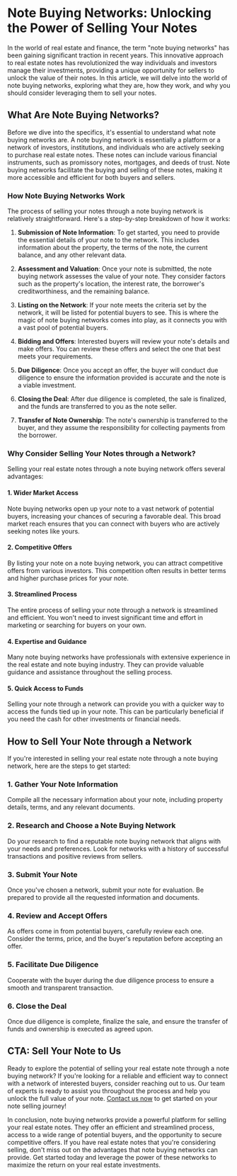 # Note Buying Networks: Unlocking the Power of Selling Your Notes

In the world of real estate and finance, the term "note buying networks" has been gaining significant traction in recent years. This innovative approach to real estate notes has revolutionized the way individuals and investors manage their investments, providing a unique opportunity for sellers to unlock the value of their notes. In this article, we will delve into the world of note buying networks, exploring what they are, how they work, and why you should consider leveraging them to sell your notes.

## What Are Note Buying Networks?

Before we dive into the specifics, it's essential to understand what note buying networks are. A note buying network is essentially a platform or a network of investors, institutions, and individuals who are actively seeking to purchase real estate notes. These notes can include various financial instruments, such as promissory notes, mortgages, and deeds of trust. Note buying networks facilitate the buying and selling of these notes, making it more accessible and efficient for both buyers and sellers.

### How Note Buying Networks Work

The process of selling your notes through a note buying network is relatively straightforward. Here's a step-by-step breakdown of how it works:

1. **Submission of Note Information**: To get started, you need to provide the essential details of your note to the network. This includes information about the property, the terms of the note, the current balance, and any other relevant data.

2. **Assessment and Valuation**: Once your note is submitted, the note buying network assesses the value of your note. They consider factors such as the property's location, the interest rate, the borrower's creditworthiness, and the remaining balance.

3. **Listing on the Network**: If your note meets the criteria set by the network, it will be listed for potential buyers to see. This is where the magic of note buying networks comes into play, as it connects you with a vast pool of potential buyers.

4. **Bidding and Offers**: Interested buyers will review your note's details and make offers. You can review these offers and select the one that best meets your requirements.

5. **Due Diligence**: Once you accept an offer, the buyer will conduct due diligence to ensure the information provided is accurate and the note is a viable investment.

6. **Closing the Deal**: After due diligence is completed, the sale is finalized, and the funds are transferred to you as the note seller.

7. **Transfer of Note Ownership**: The note's ownership is transferred to the buyer, and they assume the responsibility for collecting payments from the borrower.

### Why Consider Selling Your Notes through a Network?

Selling your real estate notes through a note buying network offers several advantages:

#### 1. Wider Market Access

Note buying networks open up your note to a vast network of potential buyers, increasing your chances of securing a favorable deal. This broad market reach ensures that you can connect with buyers who are actively seeking notes like yours.

#### 2. Competitive Offers

By listing your note on a note buying network, you can attract competitive offers from various investors. This competition often results in better terms and higher purchase prices for your note.

#### 3. Streamlined Process

The entire process of selling your note through a network is streamlined and efficient. You won't need to invest significant time and effort in marketing or searching for buyers on your own.

#### 4. Expertise and Guidance

Many note buying networks have professionals with extensive experience in the real estate and note buying industry. They can provide valuable guidance and assistance throughout the selling process.

#### 5. Quick Access to Funds

Selling your note through a network can provide you with a quicker way to access the funds tied up in your note. This can be particularly beneficial if you need the cash for other investments or financial needs.

## How to Sell Your Note through a Network

If you're interested in selling your real estate note through a note buying network, here are the steps to get started:

### 1. Gather Your Note Information

Compile all the necessary information about your note, including property details, terms, and any relevant documents.

### 2. Research and Choose a Note Buying Network

Do your research to find a reputable note buying network that aligns with your needs and preferences. Look for networks with a history of successful transactions and positive reviews from sellers.

### 3. Submit Your Note

Once you've chosen a network, submit your note for evaluation. Be prepared to provide all the requested information and documents.

### 4. Review and Accept Offers

As offers come in from potential buyers, carefully review each one. Consider the terms, price, and the buyer's reputation before accepting an offer.

### 5. Facilitate Due Diligence

Cooperate with the buyer during the due diligence process to ensure a smooth and transparent transaction.

### 6. Close the Deal

Once due diligence is complete, finalize the sale, and ensure the transfer of funds and ownership is executed as agreed upon.

## CTA: Sell Your Note to Us

Ready to explore the potential of selling your real estate note through a note buying network? If you're looking for a reliable and efficient way to connect with a network of interested buyers, consider reaching out to us. Our team of experts is ready to assist you throughout the process and help you unlock the full value of your note. [Contact us now](#) to get started on your note selling journey!

In conclusion, note buying networks provide a powerful platform for selling your real estate notes. They offer an efficient and streamlined process, access to a wide range of potential buyers, and the opportunity to secure competitive offers. If you have real estate notes that you're considering selling, don't miss out on the advantages that note buying networks can provide. Get started today and leverage the power of these networks to maximize the return on your real estate investments.
